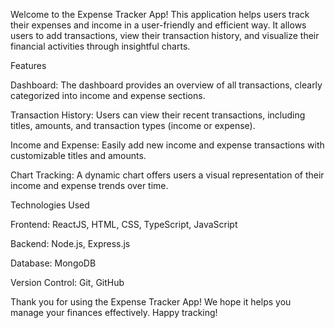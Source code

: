 Welcome to the Expense Tracker App! This application helps users track their expenses and income in a user-friendly and efficient way. It allows users to add transactions, view their transaction history, and visualize their financial activities through insightful charts.

Features

Dashboard: The dashboard provides an overview of all transactions, clearly categorized into income and expense sections.

Transaction History: Users can view their recent transactions, including titles, amounts, and transaction types (income or expense).

Income and Expense: Easily add new income and expense transactions with customizable titles and amounts.

Chart Tracking: A dynamic chart offers users a visual representation of their income and expense trends over time.

Technologies Used

Frontend: ReactJS, HTML, CSS, TypeScript, JavaScript

Backend: Node.js, Express.js

Database: MongoDB

Version Control: Git, GitHub

Thank you for using the Expense Tracker App! We hope it helps you manage your finances effectively. Happy tracking!

